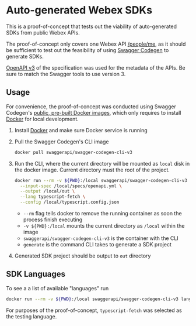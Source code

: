 # Auto-generated Webex SDKs

This is a proof-of-concept that tests out the viability of auto-generated SDKs from public Webex APIs.

The proof-of-concept only covers one Webex API [/people/me](https://developer.webex.com/docs/api/v1/people/get-my-own-details),
as it should be sufficient to test out the feasibility of using
[Swagger Codegen](https://github.com/swagger-api/swagger-codegen/tree/3.0.0)
to generate SDKs.

[OpenAPI v3](https://swagger.io/specification/) of the specification was used for the metadata of the APIs.
Be sure to match the Swagger tools to use version 3.

## Usage

For convenience, the proof-of-concept was conducted using Swagger Codegen's
[public, pre-built Docker images](https://github.com/swagger-api/swagger-codegen/tree/3.0.0#public-pre-built-docker-images),
which only requires to install [Docker](https://www.docker.com/) for local development.

1. Install [Docker](https://www.docker.com/) and make sure Docker service is running
2. Pull the Swagger Codegen's CLI image

    ```bash
    docker pull swaggerapi/swagger-codegen-cli-v3
    ```

3. Run the CLI, where the current directory will be mounted as `local` disk in the docker image.
Current directory must the root of the project.

    ```bash
    docker run --rm -v ${PWD}:/local swaggerapi/swagger-codegen-cli-v3 generate \
      --input-spec /local/specs/openapi.yml \
      --output /local/out \
      --lang typescript-fetch \
      --config /local/typescript.config.json
    ```

    * `--rm` flag tells docker to remove the running container as soon the process finish executing
    * `-v ${PWD}:/local` mounts the current directory as `/local` within the image
    * `swaggerapi/swagger-codegen-cli-v3` is the container with the CLI
    * `generate` is the command CLI takes to generate a SDK project

4. Generated SDK project should be output to `out` directory

## SDK Languages

To see a a list of available "languages" run

```bash
docker run --rm -v ${PWD}:/local swaggerapi/swagger-codegen-cli-v3 langs
```

For purposes of the proof-of-concept, `typescript-fetch` was selected as the testing language.
